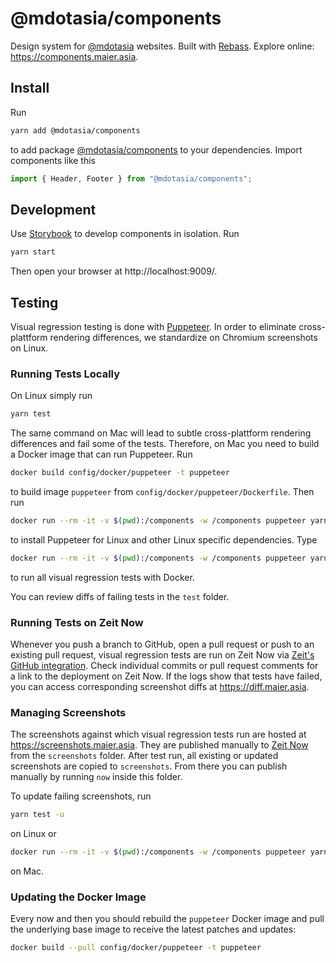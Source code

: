 # @mdotasia/components

Design system for [@mdotasia](https://github.com/mdotasia/) websites. Built with [Rebass](https://rebassjs.org/). Explore online: https://components.maier.asia.

## Install

Run

```bash
yarn add @mdotasia/components
```

to add package [@mdotasia/components](https://github.com/mdotasia/components) to your dependencies. Import components like this

```jsx
import { Header, Footer } from "@mdotasia/components";
```

## Development

Use [Storybook](https://storybook.js.org/) to develop components in isolation. Run

```bash
yarn start
```

Then open your browser at http://localhost:9009/.

## Testing

Visual regression testing is done with [Puppeteer](https://pptr.dev/). In order to eliminate cross-plattform rendering differences, we standardize on Chromium screenshots on Linux.

### Running Tests Locally

On Linux simply run

```bash
yarn test
```

The same command on Mac will lead to subtle cross-plattform rendering differences and fail some of the tests. Therefore, on Mac you need to build a Docker image that can run Puppeteer. Run

```bash
docker build config/docker/puppeteer -t puppeteer
```

to build image `puppeteer` from `config/docker/puppeteer/Dockerfile`. Then run

```bash
docker run --rm -it -v $(pwd):/components -w /components puppeteer yarn
```

to install Puppeteer for Linux and other Linux specific dependencies. Type

```bash
docker run --rm -it -v $(pwd):/components -w /components puppeteer yarn test
```

to run all visual regression tests with Docker.

You can review diffs of failing tests in the `test` folder.

### Running Tests on Zeit Now

Whenever you push a branch to GitHub, open a pull request or push to an existing pull request, visual regression tests are run on Zeit Now via [Zeit's GitHub integration](https://zeit.co/github). Check individual commits or pull request comments for a link to the deployment on Zeit Now. If the logs show that tests have failed, you can access corresponding screenshot diffs at https://diff.maier.asia.

### Managing Screenshots

The screenshots against which visual regression tests run are hosted at https://screenshots.maier.asia. They are published manually to [Zeit Now](https://zeit.co/dashboard) from the `screenshots` folder. After test run, all existing or updated screenshots are copied to `screenshots`. From there you can publish manually by running `now` inside this folder.

To update failing screenshots, run

```bash
yarn test -u
```

on Linux or

```bash
docker run --rm -it -v $(pwd):/components -w /components puppeteer yarn test -u
```

on Mac.

### Updating the Docker Image

Every now and then you should rebuild the `puppeteer` Docker image and pull the underlying base image to receive the latest patches and updates:

```bash
docker build --pull config/docker/puppeteer -t puppeteer
```
